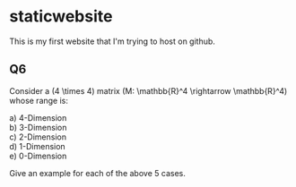# staticwebsite
This is my first website that I'm trying to host on github.

## Q6

Consider a \(4 \times 4\) matrix \(M: \mathbb{R}^4 \rightarrow \mathbb{R}^4\) whose range is:

a) 4-Dimension  
b) 3-Dimension  
c) 2-Dimension  
d) 1-Dimension  
e) 0-Dimension  

Give an example for each of the above 5 cases.
